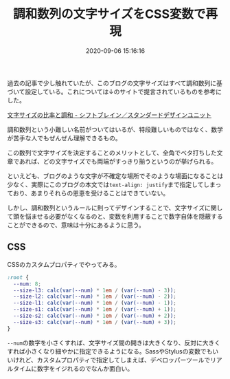 ﻿---
title: 調和数列の文字サイズをCSS変数で再現
date: 2020-09-06 15:16:16
post_id: u4ng9q
categories:
  - Web
  - Web制作
tags:
  - CSS
---

過去の記事で少し触れていたが、このブログの文字サイズはすべて調和数列に基づいて設定している。これについては↓のサイトで提言されているものを参考にした。

<!-- more -->

[文字サイズの比率と調和 - シフトブレイン／スタンダードデザインユニット](https://standard.shiftbrain.com/blog/harmonious-proportions-in-type-sizes)

調和数列という小難しい名前がついてはいるが、特段難しいものではなく、数学が苦手な人でもぜんぜん理解できるもの。

この数列で文字サイズを決定することのメリットとして、全角でベタ打ちした文章であれば、どの文字サイズでも両端がすっきり揃うというのが挙げられる。

といえども、ブログのような文字が不確定な場所でそのような場面になることは少なく、実際にこのブログの本文では`text-align: justify`まで指定してしまっており、あまりそれらの恩恵を受けることはできていない。

しかし、調和数列というルールに則ってデザインすることで、文字サイズに関して頭を悩ませる必要がなくなるのと、変数を利用することで数字自体を隠蔽することができるので、意味は十分にあるように思う。


## CSS

CSSのカスタムプロパティでやってみる。

```css
:root {
  --num: 8;
  --size-l3: calc(var(--num) * 1em / (var(--num) - 3));
  --size-l2: calc(var(--num) * 1em / (var(--num) - 2));
  --size-l1: calc(var(--num) * 1em / (var(--num) - 1));
  --size-s1: calc(var(--num) * 1em / (var(--num) + 1));
  --size-s2: calc(var(--num) * 1em / (var(--num) + 2));
  --size-s3: calc(var(--num) * 1em / (var(--num) + 3));  
}
```

`--num`の数字を小さくすれば、文字サイズ間の開きは大きくなり、反対に大きくすれば小さくなり細やかに指定できるようになる。SassやStylusの変数でもいいけれど、カスタムプロパティで指定してしまえば、デベロッパーツールでリアルタイムに数字をイジれるのでなんか面白い。
